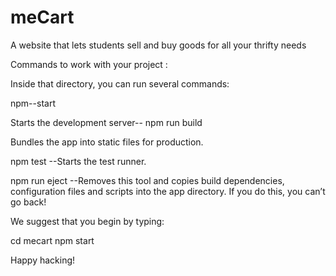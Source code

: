 ﻿# meCart
A website that lets students sell and buy goods for all your thrifty needs

Commands to work with your project :

Inside that directory, you can run several commands:

  npm--start
    
Starts the development server-- npm run build
   
Bundles the app into static files for production.

  
npm test
 --Starts the test runner.

  
npm run eject
--Removes this tool and copies build dependencies, configuration files
    and scripts into the app directory. If you do this, you can’t go back!


We suggest that you begin by typing:

  cd mecart
  npm 
start

Happy hacking!

